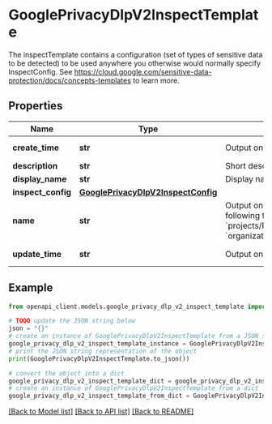 # GooglePrivacyDlpV2InspectTemplate

The inspectTemplate contains a configuration (set of types of sensitive data to be detected) to be used anywhere you otherwise would normally specify InspectConfig. See https://cloud.google.com/sensitive-data-protection/docs/concepts-templates to learn more.

## Properties

Name | Type | Description | Notes
------------ | ------------- | ------------- | -------------
**create_time** | **str** | Output only. The creation timestamp of an inspectTemplate. | [optional] [readonly] 
**description** | **str** | Short description (max 256 chars). | [optional] 
**display_name** | **str** | Display name (max 256 chars). | [optional] 
**inspect_config** | [**GooglePrivacyDlpV2InspectConfig**](GooglePrivacyDlpV2InspectConfig.md) |  | [optional] 
**name** | **str** | Output only. The template name. The template will have one of the following formats: &#x60;projects/PROJECT_ID/inspectTemplates/TEMPLATE_ID&#x60; OR &#x60;organizations/ORGANIZATION_ID/inspectTemplates/TEMPLATE_ID&#x60;; | [optional] [readonly] 
**update_time** | **str** | Output only. The last update timestamp of an inspectTemplate. | [optional] [readonly] 

## Example

```python
from openapi_client.models.google_privacy_dlp_v2_inspect_template import GooglePrivacyDlpV2InspectTemplate

# TODO update the JSON string below
json = "{}"
# create an instance of GooglePrivacyDlpV2InspectTemplate from a JSON string
google_privacy_dlp_v2_inspect_template_instance = GooglePrivacyDlpV2InspectTemplate.from_json(json)
# print the JSON string representation of the object
print(GooglePrivacyDlpV2InspectTemplate.to_json())

# convert the object into a dict
google_privacy_dlp_v2_inspect_template_dict = google_privacy_dlp_v2_inspect_template_instance.to_dict()
# create an instance of GooglePrivacyDlpV2InspectTemplate from a dict
google_privacy_dlp_v2_inspect_template_from_dict = GooglePrivacyDlpV2InspectTemplate.from_dict(google_privacy_dlp_v2_inspect_template_dict)
```
[[Back to Model list]](../README.md#documentation-for-models) [[Back to API list]](../README.md#documentation-for-api-endpoints) [[Back to README]](../README.md)


